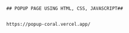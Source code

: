                                                                                       ## POPUP PAGE USING HTML, CSS, JAVASCRIPT##

                                                                                           https://popup-coral.vercel.app/
